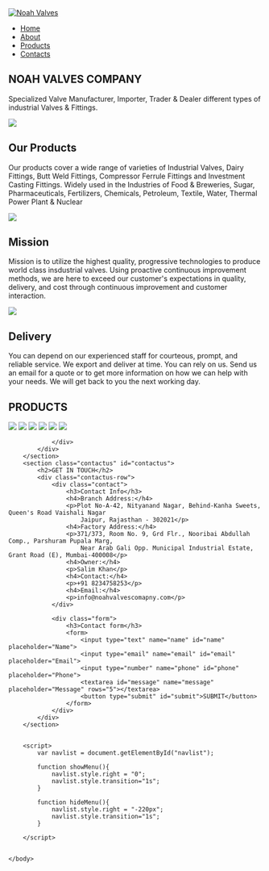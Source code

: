 
<!DOCTYPE html>
<html>
    <head>
        <title>Noah Valves</title>
        <meta name="viewport" content="width=device-width, initial-scale=1.0">
        <link rel="stylesheet" href="./CSS/style.css">
        <link rel="stylesheet" href="https://cdnjs.cloudflare.com/ajax/libs/font-awesome/5.15.3/css/all.min.css" integrity="sha512-iBBXm8fW90+nuLcSKlbmrPcLa0OT92xO1BIsZ+ywDWZCvqsWgccV3gFoRBv0z+8dLJgyAHIhR35VZc2oM/gI1w==" crossorigin="anonymous" />
    </head>
    <body>
        <section class="header"> 
            <nav>
                <a href="index.html">
                    <img src="../images/NoahLogo.png" alt="Noah Valves">
                </a>
                <div class="nav-list" id="navlist">
                    <i class="fa fa-times" id="bar" onclick="hideMenu()"></i>
                    <ul>
                        <li><a href="#home">Home</a></li>
                        <li><a href="#about">About</a></li>
                        <li><a href="#products">Products</a></li>
                        <li><a href="#contactus">Contacts</a></li>
                    </ul>
                </div>
                <i class="fa fa-bars"  onclick="showMenu()"></i>
            </nav>
            <div class="home" id="home">
                <h1>NOAH VALVES COMPANY</h1>
                <p>Specialized Valve Manufacturer, Importer, Trader & Dealer different types of industrial Valves & Fittings.</p>
            </div>
        </section>
        <section class="about" id="about">
            <div class="row">
                <div class="col1">
                    <img src="../images/Pin-icon.png">
                    <h2>Our Products</h2>
                    <p>Our products cover a wide range of varieties of Industrial Valves, Dairy Fittings, Butt Weld Fittings, Compressor Ferrule Fittings and Investment Casting Fittings. Widely used in the Industries of Food & Breweries, Sugar, Pharmaceuticals, Fertilizers, Chemicals, Petroleum, Textile, Water, Thermal Power Plant & Nuclear</p>
                </div>
                <div class="col2">
                    <img src="../images/Pin-icon.png">
                    <h2>Mission</h2>
                    <p>Mission is to utilize the highest quality, progressive technologies to produce world class insdustrial valves. Using proactive continuous improvement methods, we are here to exceed our customer's expectations in quality, delivery, and cost through continuous improvement and customer interaction.
                    </p>
                </div>
                <div class="col3">
                    <img src="../images/Pin-icon.png">
                    <h2>Delivery</h2>
                    <p>You can depend on our experienced staff for courteous, prompt, and reliable service. We export and deliver at time. You can rely on us. Send us an email for a quote or to get more information on how we can help with your needs. We will get back to you the next working day.</p>
                </div>
            </div>
        </section>
        <section class="products" id="products">
            <h2>PRODUCTS</h2>
            <div class="product-row">
                <div class="product-col1">
                    <img src="../images/image--267.png">
                    <img src="../images/image--066.png">
                    <img src="../images/image--268.png">                
                    <img src="../images/image--078.png">
                    <img src="../images/image--100.png">
                    <img src="../images/image--000.png">

                </div>
            </div>
        </section>
        <section class="contactus" id="contactus">
            <h2>GET IN TOUCH</h2>
            <div class="contactus-row">
                <div class="contact">
                    <h3>Contact Info</h3>
                    <h4>Branch Address:</h4>
                    <p>Plot No-A-42, Nityanand Nagar, Behind-Kanha Sweets, Queen's Road Vaishali Nagar
                        Jaipur, Rajasthan - 302021</p>
                    <h4>Factory Address:</h4>
                    <p>371/373, Room No. 9, Grd Flr., Nooribai Abdullah Comp., Parshuram Pupala Marg,
                        Near Arab Gali Opp. Municipal Industrial Estate, Grant Road (E), Mumbai-400008</p>
                    <h4>Owner:</h4>
                    <p>Salim Khan</p>
                    <h4>Contact:</h4>
                    <p>+91 8234758253</p>
                    <h4>Email:</h4>
                    <p>info@noahvalvescomapny.com</p>
                </div>

                <div class="form">
                    <h3>Contact form</h3>
                    <form>
                        <input type="text" name="name" id="name" placeholder="Name">
                        <input type="email" name="email" id="email" placeholder="Email">
                        <input type="number" name="phone" id="phone" placeholder="Phone"> 
                        <textarea id="message" name="message" placeholder="Message" rows="5"></textarea>
                        <button type="submit" id="submit">SUBMIT</button>
                    </form>
                </div>
            </div>
        </section>


        <script>
            var navlist = document.getElementById("navlist");

            function showMenu(){
                navlist.style.right = "0";
                navlist.style.transition="1s";
            }

            function hideMenu(){
                navlist.style.right = "-220px";
                navlist.style.transition="1s";
            } 

        </script>


    </body>
</html>